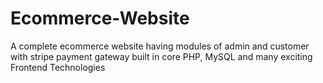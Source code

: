 # Ecommerce-Website

A complete ecommerce website having modules of admin and customer with stripe payment gateway built in core PHP, MySQL and many exciting Frontend Technologies
